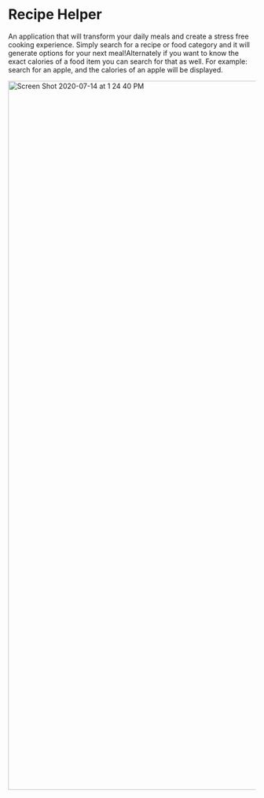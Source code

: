 # Recipe Helper
An application that will transform your daily meals and create a stress free cooking experience. Simply search for a recipe or food category and it will generate options for your next meal!Alternately if you want to know the exact calories of a food item you can search for that as well. For example: search for an apple, and the calories of an apple will be displayed. 

<img width="1440" alt="Screen Shot 2020-07-14 at 1 24 40 PM" src="https://user-images.githubusercontent.com/64607428/87457404-518ba180-c5d6-11ea-8b91-5e1205f25935.png">

